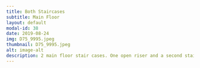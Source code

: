 ```yaml
---
title: Both Staircases
subtitle: Main Floor
layout: default
modal-id: 38
date: 2019-08-24
img: D75_9995.jpeg
thumbnail: D75_9995.jpeg
alt: image-alt
description: 2 main floor stair cases. One open riser and a second staircase directly to the 5th bedroom which is also connected on upper floor to the rest of 2nd floor.
---
```

